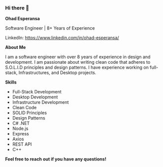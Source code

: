 ### Hi there 👋

<!--
**OhadEsp/OhadEsp** is a ✨ _special_ ✨ repository because its `README.md` (this file) appears on your GitHub profile.

Here are some ideas to get you started:

- 🔭 I’m currently working on ...
- 🌱 I’m currently learning ...
- 👯 I’m looking to collaborate on ...
- 🤔 I’m looking for help with ...
- 💬 Ask me about ...
- 📫 How to reach me: ...
- 😄 Pronouns: ...
- ⚡ Fun fact: ...
-->

**Ohad Esperansa**

Software Engineer | 8+ Years of Experience

LinkedIn: https://www.linkedin.com/in/ohad-esperansa/

**About Me**

I am a software engineer with over 8 years of experience in design and development. I am passionate about writing clean code that adheres to S.O.L.I.D principles and design patterns. I have experience working on full-stack, Infrastructures, and Desktop projects.

**Skills**

* Full-Stack Development
* Desktop Development
* Infrastructure Development
* Clean Code
* SOLID Principles
* Design Patterns
* C# .NET
* Node.js
* Express
* Axios
* REST API
* C++

**Feel free to reach out if you have any questions!**
